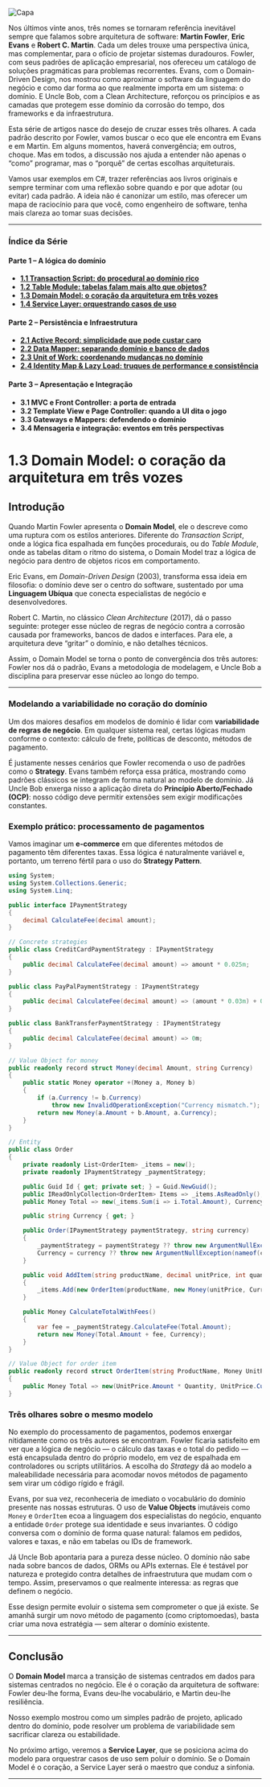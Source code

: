 ![Capa](https://cdn-images-1.medium.com/max/800/1*xqa1G87q7Ink7qGUDh-dkA.jpeg)

Nos últimos vinte anos, três nomes se tornaram referência inevitável sempre que falamos sobre arquitetura de software: **Martin Fowler**, **Eric Evans** e **Robert C. Martin**. Cada um deles trouxe uma perspectiva única, mas complementar, para o ofício de projetar sistemas duradouros. Fowler, com seus padrões de aplicação empresarial, nos ofereceu um catálogo de soluções pragmáticas para problemas recorrentes. Evans, com o Domain-Driven Design, nos mostrou como aproximar o software da linguagem do negócio e como dar forma ao que realmente importa em um sistema: o domínio. E Uncle Bob, com a Clean Architecture, reforçou os princípios e as camadas que protegem esse domínio da corrosão do tempo, dos frameworks e da infraestrutura.

Esta série de artigos nasce do desejo de cruzar esses três olhares. A cada padrão descrito por Fowler, vamos buscar o eco que ele encontra em Evans e em Martin. Em alguns momentos, haverá convergência; em outros, choque. Mas em todos, a discussão nos ajuda a entender não apenas o “como” programar, mas o “porquê” de certas escolhas arquiteturais.

Vamos usar exemplos em C#, trazer referências aos livros originais e sempre terminar com uma reflexão sobre quando e por que adotar (ou evitar) cada padrão. A ideia não é canonizar um estilo, mas oferecer um mapa de raciocínio para que você, como engenheiro de software, tenha mais clareza ao tomar suas decisões.

---

### Índice da Série

#### Parte 1 – A lógica do domínio

- **[1.1 Transaction Script: do procedural ao domínio rico](https://www.tabnews.com.br/carubbi/tres-olhares-sobre-arquitetura-de-software-fowler-evans-e-uncle-bob-1-1-transaction-script-entre-proceduralismo-dominio-rico-e-arquitetura-limpa)**
- **[1.2 Table Module: tabelas falam mais alto que objetos?](https://www.tabnews.com.br/carubbi/tres-olhares-sobre-arquitetura-de-software-fowler-evans-e-uncle-bob-1-2-table-module-tabelas-falam-mais-alto-que-objetos)**
- **[1.3 Domain Model: o coração da arquitetura em três vozes](https://www.tabnews.com.br/carubbi/tres-olhares-sobre-arquitetura-de-software-fowler-evans-e-uncle-bob-1-3-domain-model-o-coracao-da-arquitetura-em-tres-vozes)**
- **[1.4 Service Layer: orquestrando casos de uso](https://www.tabnews.com.br/carubbi/tres-olhares-sobre-arquitetura-de-software-fowler-evans-e-uncle-bob-1-4-service-layer-orquestrando-casos-de-uso)**

#### Parte 2 – Persistência e Infraestrutura

- **[2.1 Active Record: simplicidade que pode custar caro](https://www.tabnews.com.br/carubbi/tres-olhares-sobre-arquitetura-de-software-fowler-evans-e-uncle-bob-2-1-active-record-simplicidade-que-pode-custar-caro)**
- **[2.2 Data Mapper: separando domínio e banco de dados](https://www.tabnews.com.br/carubbi/tres-olhares-sobre-arquitetura-de-software-fowler-evans-e-uncle-bob-2-2-data-mapper-separando-dominio-e-banco-de-dados)**
- **[2.3 Unit of Work: coordenando mudanças no domínio](https://www.tabnews.com.br/carubbi/tres-olhares-sobre-arquitetura-de-software-fowler-evans-e-uncle-bob-2-3-unit-of-work-coordenando-mudancas-no-dominio)**
- **[2.4 Identity Map & Lazy Load: truques de performance e consistência](https://www.tabnews.com.br/carubbi/tres-olhares-sobre-arquitetura-de-software-fowler-evans-e-uncle-bob-2-4-identity-map-e-lazy-load-truques-de-performance-e-consistencia)**

#### Parte 3 – Apresentação e Integração

- **3.1 MVC e Front Controller: a porta de entrada**
- **3.2 Template View e Page Controller: quando a UI dita o jogo**
- **3.3 Gateways e Mappers: defendendo o domínio**
- **3.4 Mensageria e integração: eventos em três perspectivas**

# 1.3 Domain Model: o coração da arquitetura em três vozes

## Introdução

Quando Martin Fowler apresenta o **Domain Model**, ele o descreve como uma ruptura com os estilos anteriores. Diferente do _Transaction Script_, onde a lógica fica espalhada em funções procedurais, ou do _Table Module_, onde as tabelas ditam o ritmo do sistema, o Domain Model traz a lógica de negócio para dentro de objetos ricos em comportamento.

Eric Evans, em _Domain-Driven Design_ (2003), transforma essa ideia em filosofia: o domínio deve ser o centro do software, sustentado por uma **Linguagem Ubíqua** que conecta especialistas de negócio e desenvolvedores.

Robert C. Martin, no clássico _Clean Architecture_ (2017), dá o passo seguinte: proteger esse núcleo de regras de negócio contra a corrosão causada por frameworks, bancos de dados e interfaces. Para ele, a arquitetura deve “gritar” o domínio, e não detalhes técnicos.

Assim, o Domain Model se torna o ponto de convergência dos três autores: Fowler nos dá o padrão, Evans a metodologia de modelagem, e Uncle Bob a disciplina para preservar esse núcleo ao longo do tempo.

---

### Modelando a variabilidade no coração do domínio

Um dos maiores desafios em modelos de domínio é lidar com **variabilidade de regras de negócio**. Em qualquer sistema real, certas lógicas mudam conforme o contexto: cálculo de frete, políticas de desconto, métodos de pagamento.

É justamente nesses cenários que Fowler recomenda o uso de padrões como o **Strategy**. Evans também reforça essa prática, mostrando como padrões clássicos se integram de forma natural ao modelo de domínio. Já Uncle Bob enxerga nisso a aplicação direta do **Princípio Aberto/Fechado (OCP)**: nosso código deve permitir extensões sem exigir modificações constantes.

### Exemplo prático: processamento de pagamentos

Vamos imaginar um **e-commerce** em que diferentes métodos de pagamento têm diferentes taxas. Essa lógica é naturalmente variável e, portanto, um terreno fértil para o uso do **Strategy Pattern**.

```csharp
using System;
using System.Collections.Generic;
using System.Linq;

public interface IPaymentStrategy
{
    decimal CalculateFee(decimal amount);
}

// Concrete strategies
public class CreditCardPaymentStrategy : IPaymentStrategy
{
    public decimal CalculateFee(decimal amount) => amount * 0.025m;
}

public class PayPalPaymentStrategy : IPaymentStrategy
{
    public decimal CalculateFee(decimal amount) => (amount * 0.03m) + 0.30m;
}

public class BankTransferPaymentStrategy : IPaymentStrategy
{
    public decimal CalculateFee(decimal amount) => 0m;
}

// Value Object for money
public readonly record struct Money(decimal Amount, string Currency)
{
    public static Money operator +(Money a, Money b)
    {
        if (a.Currency != b.Currency)
            throw new InvalidOperationException("Currency mismatch.");
        return new Money(a.Amount + b.Amount, a.Currency);
    }
}

// Entity
public class Order
{
    private readonly List<OrderItem> _items = new();
    private readonly IPaymentStrategy _paymentStrategy;

    public Guid Id { get; private set; } = Guid.NewGuid();
    public IReadOnlyCollection<OrderItem> Items => _items.AsReadOnly();
    public Money Total => new(_items.Sum(i => i.Total.Amount), Currency);

    public string Currency { get; }

    public Order(IPaymentStrategy paymentStrategy, string currency)
    {
        _paymentStrategy = paymentStrategy ?? throw new ArgumentNullException(nameof(paymentStrategy));
        Currency = currency ?? throw new ArgumentNullException(nameof(currency));
    }

    public void AddItem(string productName, decimal unitPrice, int quantity)
    {
        _items.Add(new OrderItem(productName, new Money(unitPrice, Currency), quantity));
    }

    public Money CalculateTotalWithFees()
    {
        var fee = _paymentStrategy.CalculateFee(Total.Amount);
        return new Money(Total.Amount + fee, Currency);
    }
}

// Value Object for order item
public readonly record struct OrderItem(string ProductName, Money UnitPrice, int Quantity)
{
    public Money Total => new(UnitPrice.Amount * Quantity, UnitPrice.Currency);
}
```

### Três olhares sobre o mesmo modelo

No exemplo do processamento de pagamentos, podemos enxergar nitidamente como os três autores se encontram. Fowler ficaria satisfeito em ver que a lógica de negócio — o cálculo das taxas e o total do pedido — está encapsulada dentro do próprio modelo, em vez de espalhada em controladores ou scripts utilitários. A escolha do _Strategy_ dá ao modelo a maleabilidade necessária para acomodar novos métodos de pagamento sem virar um código rígido e frágil.

Evans, por sua vez, reconheceria de imediato o vocabulário do domínio presente nas nossas estruturas. O uso de **Value Objects** imutáveis como `Money` e `OrderItem` ecoa a linguagem dos especialistas do negócio, enquanto a entidade `Order` protege sua identidade e seus invariantes. O código conversa com o domínio de forma quase natural: falamos em pedidos, valores e taxas, e não em tabelas ou IDs de framework.

Já Uncle Bob apontaria para a pureza desse núcleo. O domínio não sabe nada sobre bancos de dados, ORMs ou APIs externas. Ele é testável por natureza e protegido contra detalhes de infraestrutura que mudam com o tempo. Assim, preservamos o que realmente interessa: as regras que definem o negócio.

Esse design permite evoluir o sistema sem comprometer o que já existe. Se amanhã surgir um novo método de pagamento (como criptomoedas), basta criar uma nova estratégia — sem alterar o domínio existente.

---

## Conclusão

O **Domain Model** marca a transição de sistemas centrados em dados para sistemas centrados no negócio. Ele é o coração da arquitetura de software: Fowler deu-lhe forma, Evans deu-lhe vocabulário, e Martin deu-lhe resiliência.

Nosso exemplo mostrou como um simples padrão de projeto, aplicado dentro do domínio, pode resolver um problema de variabilidade sem sacrificar clareza ou estabilidade.

No próximo artigo, veremos a **Service Layer**, que se posiciona acima do modelo para orquestrar casos de uso sem poluir o domínio. Se o Domain Model é o coração, a Service Layer será o maestro que conduz a sinfonia.

---
